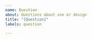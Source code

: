 ```yaml
---
name: Question
about: Questions about use or design
title: "[Question]"
labels: question

---
```


<!-- Try to describe your question or suggestion clearly -->
